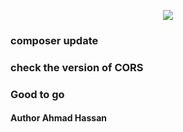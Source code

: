 <p align="center"><img src="https://laravel.com/assets/img/components/logo-laravel.svg"></p>



### composer update
### check the version of CORS
### Good to go

####  Author Ahmad Hassan
